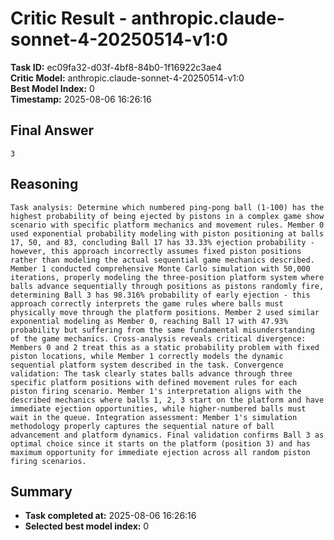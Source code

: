 # Critic Result - anthropic.claude-sonnet-4-20250514-v1:0

**Task ID:** ec09fa32-d03f-4bf8-84b0-1f16922c3ae4  
**Critic Model:** anthropic.claude-sonnet-4-20250514-v1:0  
**Best Model Index:** 0  
**Timestamp:** 2025-08-06 16:26:16

## Final Answer
```
3
```

## Reasoning
```
Task analysis: Determine which numbered ping-pong ball (1-100) has the highest probability of being ejected by pistons in a complex game show scenario with specific platform mechanics and movement rules. Member 0 used exponential probability modeling with piston positioning at balls 17, 50, and 83, concluding Ball 17 has 33.33% ejection probability - however, this approach incorrectly assumes fixed piston positions rather than modeling the actual sequential game mechanics described. Member 1 conducted comprehensive Monte Carlo simulation with 50,000 iterations, properly modeling the three-position platform system where balls advance sequentially through positions as pistons randomly fire, determining Ball 3 has 98.316% probability of early ejection - this approach correctly interprets the game rules where balls must physically move through the platform positions. Member 2 used similar exponential modeling as Member 0, reaching Ball 17 with 47.93% probability but suffering from the same fundamental misunderstanding of the game mechanics. Cross-analysis reveals critical divergence: Members 0 and 2 treat this as a static probability problem with fixed piston locations, while Member 1 correctly models the dynamic sequential platform system described in the task. Convergence validation: The task clearly states balls advance through three specific platform positions with defined movement rules for each piston firing scenario. Member 1's interpretation aligns with the described mechanics where balls 1, 2, 3 start on the platform and have immediate ejection opportunities, while higher-numbered balls must wait in the queue. Integration assessment: Member 1's simulation methodology properly captures the sequential nature of ball advancement and platform dynamics. Final validation confirms Ball 3 as optimal choice since it starts on the platform (position 3) and has maximum opportunity for immediate ejection across all random piston firing scenarios.
```

## Summary
- **Task completed at:** 2025-08-06 16:26:16
- **Selected best model index:** 0
